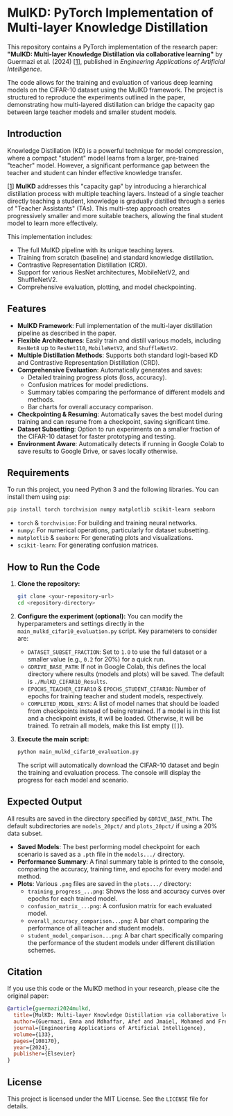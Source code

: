 # MulKD: PyTorch Implementation of Multi-layer Knowledge Distillation

This repository contains a PyTorch implementation of the research paper: **"MulKD: Multi-layer Knowledge Distillation via collaborative learning"** by Guermazi et al. (2024) [[1](https://www.sciencedirect.com/science/article/pii/S0952197624003282)], published in *Engineering Applications of Artificial Intelligence*.

The code allows for the training and evaluation of various deep learning models on the CIFAR-10 dataset using the MulKD framework. The project is structured to reproduce the experiments outlined in the paper, demonstrating how multi-layered distillation can bridge the capacity gap between large teacher models and smaller student models.

## Introduction

Knowledge Distillation (KD) is a powerful technique for model compression, where a compact "student" model learns from a larger, pre-trained "teacher" model. However, a significant performance gap between the teacher and student can hinder effective knowledge transfer.

[[1](https://www.sciencedirect.com/science/article/pii/S0952197624003282)] **MulKD** addresses this "capacity gap" by introducing a hierarchical distillation process with multiple teaching layers. Instead of a single teacher directly teaching a student, knowledge is gradually distilled through a series of "Teacher Assistants" (TAs). This multi-step approach creates progressively smaller and more suitable teachers, allowing the final student model to learn more effectively.

This implementation includes:

  * The full MulKD pipeline with its unique teaching layers.
  * Training from scratch (baseline) and standard knowledge distillation.
  * Contrastive Representation Distillation (CRD).
  * Support for various ResNet architectures, MobileNetV2, and ShuffleNetV2.
  * Comprehensive evaluation, plotting, and model checkpointing.

## Features

  * **MulKD Framework**: Full implementation of the multi-layer distillation pipeline as described in the paper.
  * **Flexible Architectures**: Easily train and distill various models, including `ResNet8` up to `ResNet110`, `MobileNetV2`, and `ShuffleNetV2`.
  * **Multiple Distillation Methods**: Supports both standard logit-based KD and Contrastive Representation Distillation (CRD).
  * **Comprehensive Evaluation**: Automatically generates and saves:
      * Detailed training progress plots (loss, accuracy).
      * Confusion matrices for model predictions.
      * Summary tables comparing the performance of different models and methods.
      * Bar charts for overall accuracy comparison.
  * **Checkpointing & Resuming**: Automatically saves the best model during training and can resume from a checkpoint, saving significant time.
  * **Dataset Subsetting**: Option to run experiments on a smaller fraction of the CIFAR-10 dataset for faster prototyping and testing.
  * **Environment Aware**: Automatically detects if running in Google Colab to save results to Google Drive, or saves locally otherwise.

## Requirements

To run this project, you need Python 3 and the following libraries. You can install them using `pip`:

```bash
pip install torch torchvision numpy matplotlib scikit-learn seaborn
```

  * `torch` & `torchvision`: For building and training neural networks.
  * `numpy`: For numerical operations, particularly for dataset subsetting.
  * `matplotlib` & `seaborn`: For generating plots and visualizations.
  * `scikit-learn`: For generating confusion matrices.

## How to Run the Code

1.  **Clone the repository:**

    ```bash
    git clone <your-repository-url>
    cd <repository-directory>
    ```

2.  **Configure the experiment (optional):**
    You can modify the hyperparameters and settings directly in the `main_mulkd_cifar10_evaluation.py` script. Key parameters to consider are:

      * `DATASET_SUBSET_FRACTION`: Set to `1.0` to use the full dataset or a smaller value (e.g., `0.2` for 20%) for a quick run.
      * `GDRIVE_BASE_PATH`: If not in Google Colab, this defines the local directory where results (models and plots) will be saved. The default is `./MulKD_CIFAR10_Results`.
      * `EPOCHS_TEACHER_CIFAR10` & `EPOCHS_STUDENT_CIFAR10`: Number of epochs for training teacher and student models, respectively.
      * `COMPLETED_MODEL_KEYS`: A list of model names that should be loaded from checkpoints instead of being retrained. If a model is in this list and a checkpoint exists, it will be loaded. Otherwise, it will be trained. To retrain all models, make this list empty (`[]`).

3.  **Execute the main script:**

    ```bash
    python main_mulkd_cifar10_evaluation.py
    ```

    The script will automatically download the CIFAR-10 dataset and begin the training and evaluation process. The console will display the progress for each model and scenario.

## Expected Output

All results are saved in the directory specified by `GDRIVE_BASE_PATH`. The default subdirectories are `models_20pct/` and `plots_20pct/` if using a 20% data subset.

  * **Saved Models**: The best performing model checkpoint for each scenario is saved as a `.pth` file in the `models.../` directory.
  * **Performance Summary**: A final summary table is printed to the console, comparing the accuracy, training time, and epochs for every model and method.
  * **Plots**: Various `.png` files are saved in the `plots.../` directory:
      * `training_progress_...png`: Shows the loss and accuracy curves over epochs for each trained model.
      * `confusion_matrix_...png`: A confusion matrix for each evaluated model.
      * `overall_accuracy_comparison...png`: A bar chart comparing the performance of all teacher and student models.
      * `student_model_comparison...png`: A bar chart specifically comparing the performance of the student models under different distillation schemes.

## Citation

If you use this code or the MulKD method in your research, please cite the original paper:

```bibtex
@article{guermazi2024mulkd,
  title={MulKD: Multi-layer Knowledge Distillation via collaborative learning},
  author={Guermazi, Emna and Mdhaffar, Afef and Jmaiel, Mohamed and Freisleben, Bernd},
  journal={Engineering Applications of Artificial Intelligence},
  volume={133},
  pages={108170},
  year={2024},
  publisher={Elsevier}
}
```

## License

This project is licensed under the MIT License. See the `LICENSE` file for details.
